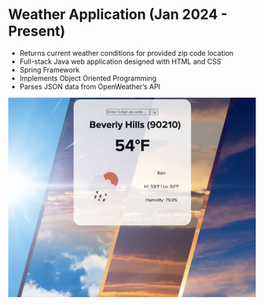 # Weather Application (Jan 2024 - Present)

* Returns current weather conditions for provided zip code location
* Full-stack Java web application designed with HTML and CSS
* Spring Framework
* Implements Object Oriented Programming
* Parses JSON data from OpenWeather’s API

![alt text](https://github.com/morrillchelsea/WeatherApp/blob/Spring/weatherResults.png?raw=true)
